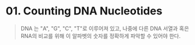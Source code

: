 # 01. Counting DNA Nucleotides

> DNA 는 "A", "G", "C", "T"로 이루어져 있고, 나중에 다른 DNA 서열과 혹은 RNA의 비교를 위해 이 알파벳의 숫자를 정확하게 파악할 수 있어야 한다.
